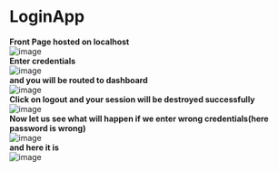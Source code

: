 # LoginApp
__Front Page hosted on localhost__
<br>
![image](https://user-images.githubusercontent.com/59146229/106168838-bd210f00-61b4-11eb-8578-ab639551fbe1.png)
<br>
__Enter credentials__
<br>
![image](https://user-images.githubusercontent.com/59146229/106169225-256ff080-61b5-11eb-906b-07e22554d435.png)
<br>
 __and you will be routed to dashboard__
<br>
![image](https://user-images.githubusercontent.com/59146229/106169776-bf379d80-61b5-11eb-96c6-8920746ddb8d.png)
<br>
__Click on logout and your session will be destroyed successfully__
<br>
![image](https://user-images.githubusercontent.com/59146229/106170117-281f1580-61b6-11eb-8ad9-94eb4c534360.png)
<br>
__Now let us see what will happen if we enter wrong credentials(here password is wrong)__
<br>
![image](https://user-images.githubusercontent.com/59146229/106170577-9bc12280-61b6-11eb-8097-afb8d1324ab7.png)
<br>
__and here it is__
<br>
![image](https://user-images.githubusercontent.com/59146229/106170891-f5295180-61b6-11eb-9e22-2215c19eedf5.png)




